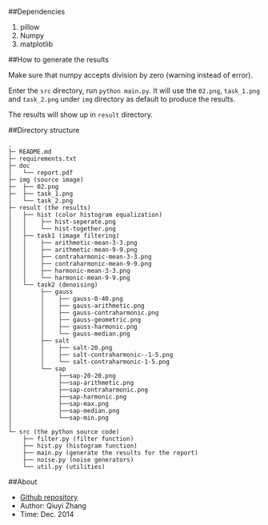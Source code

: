 ##Dependencies

1. pillow
2. Numpy
3. matplotlib

##How to generate the results

Make sure that numpy accepts division by zero (warning instead of error).

Enter the `src` directory, run `python main.py`. It will use the `02.png`, `task_1.png` and `task_2.png` under `img` directory as default to produce the results.

The results will show up in `result` directory.

##Directory structure

    .
	├─ README.md
	├─ requirements.txt
	├─ doc
	│   └── report.pdf
	├─ img (source image)
    ├─  ├── 02.png
    ├─  ├── task_1.png
	│   └── task_2.png
	├─ result (the results)
    │   ├── hist (color histogram equalization)
    │   │    ├── hist-seperate.png
    │   │    └── hist-together.png
    │   ├── task1 (image filtering)
    │   │    ├── arithmetic-mean-3-3.png
    │   │    ├── arithmetic-mean-9-9.png
    │   │    ├── contraharmonic-mean-3-3.png
    │   │    ├── contraharmonic-mean-9-9.png
    │   │    ├── harmonic-mean-3-3.png
    │   │    └── harmonic-mean-9-9.png
    │   └── task2 (denoising)
    │        ├── gauss
    │        │    ├── gauss-0-40.png
    │        │    ├── gauss-arithmetic.png
    │        │    ├── gauss-contraharmonic.png
    │        │    ├── gauss-geometric.png
    │        │    ├── gauss-harmonic.png
    │        │    └── gauss-median.png
    │        ├── salt
    │        │    ├── salt-20.png
    │        │    ├── salt-contraharmonic--1-5.png
    │        │    └── salt-contraharmonic-1-5.png
    │        └── sap
    │             ├──sap-20-20.png
    │             ├──sap-arithmetic.png
    │             ├──sap-contraharmonic.png
    │             ├──sap-harmonic.png
    │             ├──sap-max.png
    │             ├──sap-median.png
    │             └──sap-min.png
    │
	└─ src (the python source code)
        ├── filter.py (filter function)
        ├── hist.py (histogram function)
        ├── main.py (generate the results for the report)
        ├── noise.py (noise generators)
        └── util.py (utilities)

##About

* [Github repository](https://github.com/joyeecheung/SE-343-Digital-Image-Processing/tree/master/hw4)
* Author: Qiuyi Zhang
* Time: Dec. 2014
